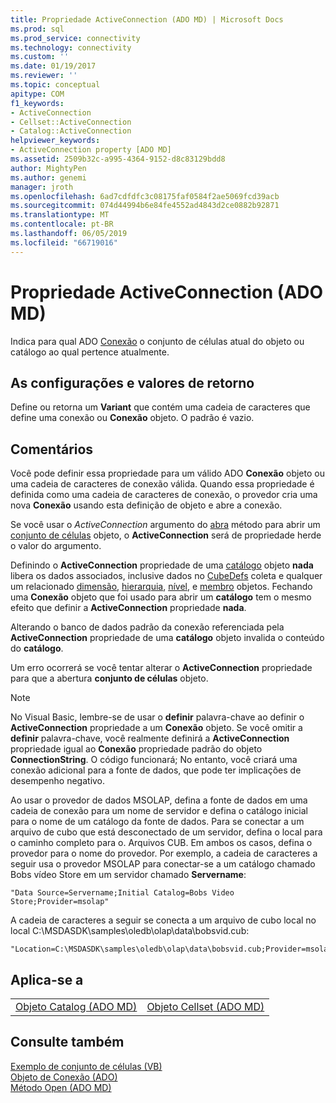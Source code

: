 ```yaml
---
title: Propriedade ActiveConnection (ADO MD) | Microsoft Docs
ms.prod: sql
ms.prod_service: connectivity
ms.technology: connectivity
ms.custom: ''
ms.date: 01/19/2017
ms.reviewer: ''
ms.topic: conceptual
apitype: COM
f1_keywords:
- ActiveConnection
- Cellset::ActiveConnection
- Catalog::ActiveConnection
helpviewer_keywords:
- ActiveConnection property [ADO MD]
ms.assetid: 2509b32c-a995-4364-9152-d8c83129bdd8
author: MightyPen
ms.author: genemi
manager: jroth
ms.openlocfilehash: 6ad7cdfdfc3c08175faf0584f2ae5069fcd39acb
ms.sourcegitcommit: 074d44994b6e84fe4552ad4843d2ce0882b92871
ms.translationtype: MT
ms.contentlocale: pt-BR
ms.lasthandoff: 06/05/2019
ms.locfileid: "66719016"
---
```

# <a name="activeconnection-property-ado-md"></a>Propriedade ActiveConnection (ADO MD)
Indica para qual ADO [Conexão](../../../ado/reference/ado-api/connection-object-ado.md) o conjunto de células atual do objeto ou catálogo ao qual pertence atualmente.  
  
## <a name="settings-and-return-values"></a>As configurações e valores de retorno  
 Define ou retorna um **Variant** que contém uma cadeia de caracteres que define uma conexão ou **Conexão** objeto. O padrão é vazio.  
  
## <a name="remarks"></a>Comentários  
 Você pode definir essa propriedade para um válido ADO **Conexão** objeto ou uma cadeia de caracteres de conexão válida. Quando essa propriedade é definida como uma cadeia de caracteres de conexão, o provedor cria uma nova **Conexão** usando esta definição de objeto e abre a conexão.  
  
 Se você usar o *ActiveConnection* argumento do [abra](../../../ado/reference/ado-md-api/open-method-ado-md.md) método para abrir um [conjunto de células](../../../ado/reference/ado-md-api/cellset-object-ado-md.md) objeto, o **ActiveConnection** será de propriedade herde o valor do argumento.  
  
 Definindo o **ActiveConnection** propriedade de uma [catálogo](../../../ado/reference/ado-md-api/catalog-object-ado-md.md) objeto **nada** libera os dados associados, inclusive dados no [CubeDefs](../../../ado/reference/ado-md-api/cubedefs-collection-ado-md.md) coleta e qualquer um relacionado [dimensão](../../../ado/reference/ado-md-api/dimension-object-ado-md.md), [hierarquia](../../../ado/reference/ado-md-api/hierarchy-object-ado-md.md), [nível](../../../ado/reference/ado-md-api/level-object-ado-md.md), e [membro](../../../ado/reference/ado-md-api/member-object-ado-md.md) objetos. Fechando uma **Conexão** objeto que foi usado para abrir um **catálogo** tem o mesmo efeito que definir a **ActiveConnection** propriedade **nada**.  
  
 Alterando o banco de dados padrão da conexão referenciada pela **ActiveConnection** propriedade de uma **catálogo** objeto invalida o conteúdo do **catálogo**.  
  
 Um erro ocorrerá se você tentar alterar o **ActiveConnection** propriedade para que a abertura **conjunto de células** objeto.  
  
> [!NOTE]
>  No Visual Basic, lembre-se de usar o **definir** palavra-chave ao definir o **ActiveConnection** propriedade a um **Conexão** objeto. Se você omitir a **definir** palavra-chave, você realmente definirá a **ActiveConnection** propriedade igual ao **Conexão** propriedade padrão do objeto  **ConnectionString**. O código funcionará; No entanto, você criará uma conexão adicional para a fonte de dados, que pode ter implicações de desempenho negativo.  
  
 Ao usar o provedor de dados MSOLAP, defina a fonte de dados em uma cadeia de conexão para um nome de servidor e defina o catálogo inicial para o nome de um catálogo da fonte de dados. Para se conectar a um arquivo de cubo que está desconectado de um servidor, defina o local para o caminho completo para o. Arquivos CUB. Em ambos os casos, defina o provedor para o nome do provedor. Por exemplo, a cadeia de caracteres a seguir usa o provedor MSOLAP para conectar-se a um catálogo chamado Bobs vídeo Store em um servidor chamado **Servername**:  
  
```  
"Data Source=Servername;Initial Catalog=Bobs Video Store;Provider=msolap"  
```  
  
 A cadeia de caracteres a seguir se conecta a um arquivo de cubo local no local C:\MSDASDK\samples\oledb\olap\data\bobsvid.cub:  
  
```  
"Location=C:\MSDASDK\samples\oledb\olap\data\bobsvid.cub;Provider=msolap"  
```  
  
## <a name="applies-to"></a>Aplica-se a  
  
|||  
|-|-|  
|[Objeto Catalog (ADO MD)](../../../ado/reference/ado-md-api/catalog-object-ado-md.md)|[Objeto Cellset (ADO MD)](../../../ado/reference/ado-md-api/cellset-object-ado-md.md)|  
  
## <a name="see-also"></a>Consulte também  
 [Exemplo de conjunto de células (VB)](../../../ado/reference/ado-md-api/cellset-example-vb.md)   
 [Objeto de Conexão (ADO)](../../../ado/reference/ado-api/connection-object-ado.md)   
 [Método Open (ADO MD)](../../../ado/reference/ado-md-api/open-method-ado-md.md)
